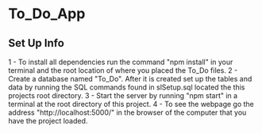 # To_Do_App

## Set Up Info

1 - To install all dependencies run the command "npm install" in your terminal and the
    root location of where you placed the To_Do files.
2 - Create a database named "To_Do". After it is created set up the tables and data by running the SQL commands
    found in slSetup.sql located the this projects root directory.
3 - Start the server by running "npm start" in a terminal at the root directory of this project.
4 - To see the webpage go the address "http://localhost:5000/" in the browser of the computer that you have the project loaded.

